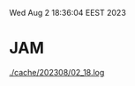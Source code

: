 Wed Aug  2 18:36:04 EEST 2023
# JAM
<a href='./cache/202308/02_18.log'>./cache/202308/02_18.log</a>
